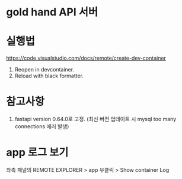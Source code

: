 # gold hand API 서버

# 실행법

https://code.visualstudio.com/docs/remote/create-dev-container

1. Reopen in devcontainer.
2. Reload with black formatter.

# 참고사항

1. fastapi version 0.64.0로 고정. (최신 버전 업데이트 시 mysql too many connections 에러 발생)

# app 로그 보기

좌측 패널의 REMOTE EXPLORER > app 우클릭 > Show container Log

